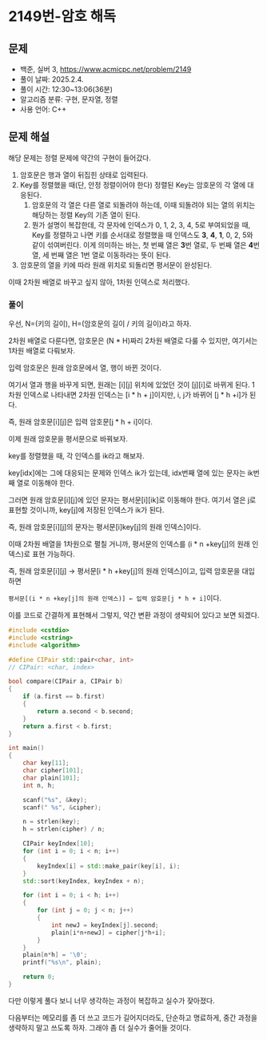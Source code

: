 # 2149번-암호 해독

## 문제

- 백준, 실버 3, https://www.acmicpc.net/problem/2149
- 풀이 날짜: 2025.2.4.
- 풀이 시간: 12:30~13:06(36분)
- 알고리즘 분류: 구현, 문자열, 정렬
- 사용 언어: C++

## 문제 해설

해당 문제는 정렬 문제에 약간의 구현이 들어갔다.

1. 암호문은 행과 열이 뒤집힌 상태로 입력된다.
2. Key를 정렬했을 때(단, 안정 정렬이어야 한다) 정렬된 Key는 암호문의 각 열에 대응된다.
   1. 암호문의 각 열은 다른 열로 되돌려야 하는데, 이때 되돌려야 되는 열의 위치는 해당하는 정렬 Key의 기존 열이 된다.
   2. 뭔가 설명이 복잡한데, 각 문자에 인덱스가 0, 1, 2, 3, 4, 5로 부여되었을 때, Key를 정렬하고 나면 키를 순서대로 정렬했을 때 인덱스도 **3**, **4**, **1**, 0, 2, 5와 같이 섞여버린다. 이게 의미하는 바는, 첫 번째 열은 **3**번 열로, 두 번째 열은 **4**번 열, 세 번째 열은 1번 열로 이동하라는 뜻이 된다.
3. 암호문의 열을 키에 따라 원래 위치로 되돌리면 평서문이 완성된다.

이때 2차원 배열로 바꾸고 싶지 않아, 1차원 인덱스로 처리했다.

### 풀이

우선, N=(키의 길이), H=(암호문의 길이 / 키의 길이)라고 하자.

2차원 배열로 다룬다면, 암호문은 (N \* H)짜리 2차원 배열로 다룰 수 있지만, 여기서는 1차원 배열로 다뤄보자.

입력 암호문은 원래 암호문에서 열, 행이 바뀐 것이다.

여기서 열과 행을 바꾸게 되면, 원래는 [i][j] 위치에 있었던 것이 [j][i]로 바뀌게 된다. 1차원 인덱스로 나타내면 2차원 인덱스는 [i * h + j]이지만, i, j가 바뀌어 [j * h +i]가 된다.

즉, 원래 암호문[i][j]은 입력 암호문[j * h + i]이다.

이제 원래 암호문을 평서문으로 바꿔보자.

key를 정렬했을 때, 각 인덱스를 ik라고 해보자.

key[idx]에는 그에 대응되는 문제와 인덱스 ik가 있는데, idx번째 열에 있는 문자는 ik번째 열로 이동해야 한다.

그러면 원래 암호문[i][j]에 있던 문자는 평서문[i][ik]로 이동해야 한다. 여기서 열은 j로 표현할 것이니까, key[j]에 저장된 인덱스가 ik가 된다.

즉, 원래 암호문[i][j]의 문자는 평서문[i]key[j]의 원래 인덱스]이다.

이때 2차원 배열을 1차원으로 펼칠 거니까, 평서문의 인덱스를 (i \* n +key[j]의 원래 인덱스)로 표현 가능하다.

즉, 원래 암호문[i][j] → 평서문[i \* h +key[j]의 원래 인덱스]이고, 입력 암호문을 대입하면

`평서문[(i * n +key[j]의 원래 인덱스)] ← 입력 암호문[j * h + i]`이다.

이를 코드로 간결하게 표현해서 그렇지, 약간 변환 과정이 생략되어 있다고 보면 되겠다.

```cpp
#include <cstdio>
#include <cstring>
#include <algorithm>

#define CIPair std::pair<char, int>
// CIPair: <char, index>

bool compare(CIPair a, CIPair b)
{
    if (a.first == b.first)
    {
        return a.second < b.second;
    }
    return a.first < b.first;
}

int main()
{
    char key[11];
    char cipher[101];
    char plain[101];
    int n, h;

    scanf("%s", &key);
    scanf(" %s", &cipher);

    n = strlen(key);
    h = strlen(cipher) / n;

    CIPair keyIndex[10];
    for (int i = 0; i < n; i++)
    {
        keyIndex[i] = std::make_pair(key[i], i);
    }
    std::sort(keyIndex, keyIndex + n);

    for (int i = 0; i < h; i++)
    {
        for (int j = 0; j < n; j++)
        {
            int newJ = keyIndex[j].second;
            plain[i*n+newJ] = cipher[j*h+i];
        }
    }
    plain[n*h] = '\0';
    printf("%s\n", plain);

    return 0;
}
```

다만 이렇게 풀다 보니 너무 생각하는 과정이 복잡하고 실수가 잦아졌다.

다음부터는 메모리를 좀 더 쓰고 코드가 길어지더라도, 단순하고 명료하게, 중간 과정을 생략하지 말고 쓰도록 하자. 그래야 좀 더 실수가 줄어들 것이다.
